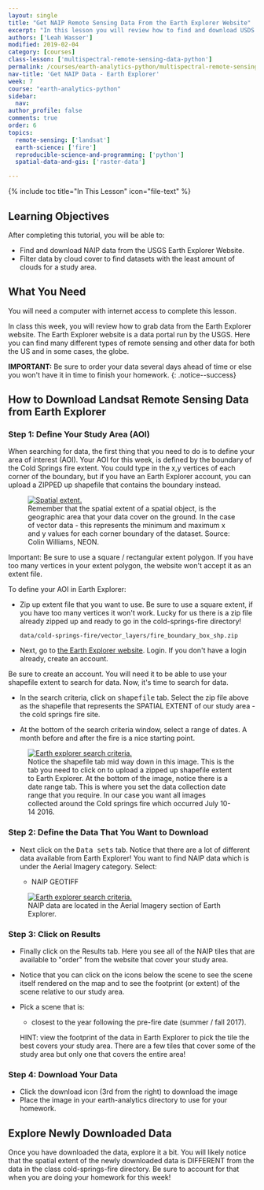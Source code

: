 ```yaml
---
layout: single
title: "Get NAIP Remote Sensing Data From the Earth Explorer Website"
excerpt: "In this lesson you will review how to find and download USDS NAIP imagery from the USGS Earth Explorere website."
authors: ['Leah Wasser']
modified: 2019-02-04
category: [courses]
class-lesson: ['multispectral-remote-sensing-data-python']
permalink: /courses/earth-analytics-python/multispectral-remote-sensing-in-python/get-naip-data-earth-explorer/
nav-title: 'Get NAIP Data - Earth Explorer'
week: 7
course: "earth-analytics-python"
sidebar:
  nav:
author_profile: false
comments: true
order: 6
topics:
  remote-sensing: ['landsat']
  earth-science: ['fire']
  reproducible-science-and-programming: ['python']
  spatial-data-and-gis: ['raster-data']

---
```


{% include toc title="In This Lesson" icon="file-text" %}

<div class='notice--success' markdown="1">


## <i class="fa fa-graduation-cap" aria-hidden="true"></i> Learning Objectives

After completing this tutorial, you will be able to:

* Find and download NAIP data from the USGS Earth Explorer Website.
* Filter data by cloud cover to find datasets with the least amount of clouds for a study area.


## <i class="fa fa-check-square-o fa-2" aria-hidden="true"></i> What You Need

You will need a computer with internet access to complete this lesson.

</div>


In class this week, you will review how to grab data from the Earth Explorer website.
The Earth Explorer website is a data portal run by the USGS. Here you can find
many different types of remote sensing and other data for both the US and in
some cases, the globe.


<i class="fa fa-star" aria-hidden="true"></i> **IMPORTANT:** Be sure to order your data several days ahead of time or else you won't have it in time to finish your homework.
{: .notice--success}

## How to Download Landsat Remote Sensing Data from Earth Explorer

### Step 1: Define Your Study Area (AOI)

When searching for data, the first thing that you need to do is to define your
area of interest (AOI). Your AOI for this week, is defined by the boundary of the Cold Springs fire extent. You could type in the x,y vertices of each corner of the boundary,
but if you have an Earth Explorer account, you can upload a ZIPPED up shapefile that
contains the boundary instead.

<figure>
    <a href="{{ site.url }}/images/courses/earth-analytics/spatial-data/spatial-extent.png">
    <img src="{{ site.url }}/images/courses/earth-analytics/spatial-data/spatial-extent.png" alt="Spatial extent.">
    </a>
    <figcaption>Remember that the spatial extent of a spatial object, is the geographic area that your data cover on the ground. In the case of vector data - this represents
    the minimum and maximum x and y values for each corner boundary of the dataset.
    Source: Colin Williams, NEON.
    </figcaption>
</figure>

Important: Be sure to use a square / rectangular extent polygon. If you
have too many vertices in your extent polygon, the website won't accept it as an
extent file.

To define your AOI in Earth Explorer:

* Zip up extent file that you want to use. Be sure to use a square extent, if you have too many vertices it won't work. Lucky for us there is a zip file already zipped 
up and ready to go in the cold-springs-fire directory!

  `data/cold-springs-fire/vector_layers/fire_boundary_box_shp.zip`

* Next, go to <a href="http://earthexplorer.usgs.gov" target="_blank">the Earth Explorer website</a>. Login. If you don't have a login already, create an account.

Be sure to create an account. You will need it to be able to use your shapefile
extent to search for data. Now, it's time to search for data.

* In the search criteria, click on <kbd>shapefile</kbd> tab. Select the zip file above as the shapefile that represents the SPATIAL EXTENT of our study area - the cold springs fire site.

* At the bottom of the search criteria window, select a range of dates. A month before and after the fire is a nice starting point.

<figure>
    <a href="{{ site.url }}/images/courses/earth-analytics/raster-data/earth-explorer-naip-date-options.png">
    <img src="{{ site.url }}/images/courses/earth-analytics/raster-data/earth-explorer-naip-date-options.png" alt="Earth explorer search criteria.">
    </a>
    <figcaption> Notice the shapefile tab mid way down in this image. This is the tab
    you need to click on to upload a zipped up shapefile extent to Earth Explorer.
    At the bottom of the image, notice there is a date range tab. This is where
    you set the data collection date range that you require. In our case you want all images collected around the Cold springs fire which occurred July 10-14 2016.
    </figcaption>
</figure>


### Step 2: Define the Data That You Want to Download


* Next click on the <kbd>Data sets</kbd> tab. Notice that there are a lot of different data available from Earth Explorer! You want to find NAIP data which is under the Aerial Imagery category.  Select:

  * NAIP GEOTIFF 

<figure>
    <a href="{{ site.url }}/images/courses/earth-analytics/raster-data/get-naip-data-earth-explorer.png">
    <img src="{{ site.url }}/images/courses/earth-analytics/raster-data/get-naip-data-earth-explorer.png" alt="Earth explorer search criteria.">
    </a>
    <figcaption>NAIP data are located in the Aerial Imagery section of Earth Explorer.
    </figcaption>
</figure>


### Step 3: Click on Results


* Finally click on the Results tab. Here you see all of the NAIP tiles that are available to "order" from the website that cover your study area.

* Notice that you can click on the icons below the scene to see the scene itself rendered on the map and to see the footprint (or extent) of the scene relative to our study area.

* Pick a scene that is:

  * closest to the year following the pre-fire date (summer / fall 2017).
  
  HINT: view the footprint of the data in Earth Explorer to pick the tile the best covers your study area. There are a few tiles that cover some of the study area but only one that covers the entire area! 

### Step 4: Download Your Data


* Click the <i class="fa fa-download" aria-hidden="true"></i> download icon (3rd from the right) to download the image
* Place the image in your earth-analytics directory to use for your homework.

<!--
<i class="fa fa-star" aria-hidden="true"></i>**IMPORTANT:** It will take a few days for the link that you can use to download your data to be emailed to your account. Order now!
{: .notice--success}
-->

## Explore Newly Downloaded Data

Once you have downloaded the data, explore it a bit. You will likely notice that the spatial extent of the newly downloaded data is DIFFERENT from the data in the class cold-springs-fire directory. Be sure to account for that when you are doing your homework for this week!


